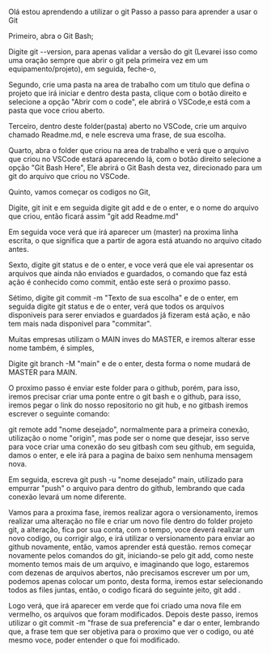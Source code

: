 Olá estou aprendendo a utilizar o git
Passo a passo para aprender a usar o Git

Primeiro, abra o Git Bash;

Digite git --version, para apenas validar a versão do git (Levarei isso como uma oração sempre que abrir o git pela primeira vez em um equipamento/projeto), em seguida, feche-o,

Segundo, crie uma pasta na area de trabalho com um titulo que defina o projeto que irá iniciar e dentro desta pasta, clique com o botão direito e selecione a opção "Abrir com o code", ele abrirá o VSCode,e está com a pasta que voce criou aberto.

Terceiro, dentro deste folder(pasta) aberto no VSCode, crie um arquivo chamado Readme.md, e nele escreva uma frase, de sua escolha.

Quarto, abra o folder que criou na area de trabalho e verá que o arquivo que criou no VSCode estará aparecendo lá, com o botão direito selecione a opção "Git Bash Here",
Ele abrirá o Git Bash desta vez, direcionado para um git do arquivo que criou no VSCode.

Quinto, vamos começar os codigos no Git,

Digite, git init e em seguida digite git add e de o enter, e o nome do arquivo que criou, então ficará assim "git add Readme.md"

Em seguida voce verá que irá aparecer um (master) na proxima linha escrita, o que significa que a partir de agora está atuando no arquivo citado antes.

Sexto, digite git status e de o enter, e voce verá que ele vai apresentar os arquivos que ainda não enviados e guardados, o comando que faz está ação é conhecido como commit, então este será o proximo passo.

Sétimo, digite git commit -m "Texto de sua escolha" e de o enter, em seguida digite git status e de o enter, verá que todos os arquivos disponiveis para serer enviados e guardados já fizeram está ação, e não tem mais nada disponivel para "commitar".

Muitas empresas utilizam o MAIN inves do MASTER, e iremos alterar esse nome também, é simples,

Digite git branch -M "main" e de o enter, desta forma o nome mudará de MASTER  para MAIN.

O proximo passo é enviar este folder para o github, porém, para isso, iremos precisar criar uma ponte entre o git bash e o github, para isso, iremos pegar o link do nosso repositorio no git hub, e no gitbash iremos escrever o seguinte comando:

git remote add "nome desejado", normalmente para a primeira conexão, utilização o nome "origin",  mas pode ser o nome que desejar, isso serve para voce criar uma conexão do seu gitbash com seu github, em seguida, damos o enter, e ele irá para a pagina de baixo sem nenhuma mensagem nova.

Em seguida, escreva git push -u "nome desejado" main, utilizado para empurrar "push" o arquivo para dentro do github, lembrando que cada conexão levará um nome diferente.

Vamos para a proxima fase, iremos realizar agora o versionamento, iremos realizar uma alteração no file e criar um novo file dentro do folder projeto git, a alteração, fica por sua conta, com o tempo, voce deverá realizar um novo codigo, ou corrigir algo, e irá utilizar o versionamento para enviar ao github novamente, então, vamos aprender está questão.
remos começar novamente pelos comandos do git, iniciando-se pelo git add, como neste momento temos mais de um arquivo, e imaginando que logo, estaremos com dezenas de arquivos abertos, não precisamos escrever um por um, podemos apenas colocar um ponto, desta forma, iremos estar selecionando todos as files juntas, então, o codigo ficará do seguinte jeito, git add .

Logo verá, que irá aparecer em verde que foi criado uma nova file em vermelho, os arquivos que foram modificados.
Depois deste passo, iremos utilizar o git commit -m "frase de sua preferencia" e dar o enter, lembrando que, a frase tem que ser objetiva para o proximo que ver o codigo, ou até mesmo voce, poder entender o que foi modificado.
